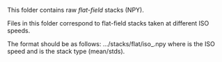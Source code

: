 This folder contains raw *flat-field* stacks (NPY).

Files in this folder correspond to flat-field stacks taken at different ISO speeds.

The format should be as follows:
.../stacks/flat/iso<ISO>_<type>.npy
where <ISO> is the ISO speed and <type> is the stack type (mean/stds).
